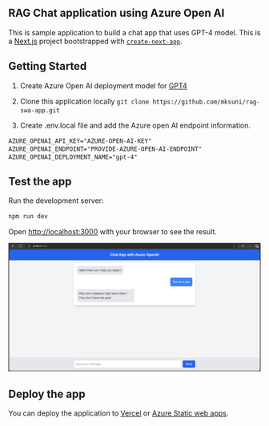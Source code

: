 ## RAG Chat application using Azure Open AI 
This is sample application to build a chat app that uses GPT-4 model.  This is a [Next.js](https://nextjs.org) project bootstrapped with [`create-next-app`](https://nextjs.org/docs/app/api-reference/cli/create-next-app). 


## Getting Started

1. Create Azure Open AI deployment model for [GPT4](https://learn.microsoft.com/en-us/azure/ai-services/openai/chatgpt-quickstart?tabs=command-line%2Cjavascript-keyless%2Ctypescript-keyless%2Cpython-new&pivots=programming-language-studio)

2. Clone this application locally 
```git clone https://github.com/mksuni/rag-swa-app.git ```

3. Create .env.local file and add the Azure open AI endpoint information.
```
AZURE_OPENAI_API_KEY="AZURE-OPEN-AI-KEY"
AZURE_OPENAI_ENDPOINT="PROVIDE-AZURE-OPEN-AI-ENDPOINT"
AZURE_OPENAI_DEPLOYMENT_NAME="gpt-4"
```

## Test the app 

Run the development server:

```bash
npm run dev
```

Open [http://localhost:3000](http://localhost:3000) with your browser to see the result.

![alt text](<ChatApp.png>)

## Deploy the app 
You can deploy the application to [Vercel](https://vercel.com) or [Azure Static web apps](https://portal.azure.com). 

